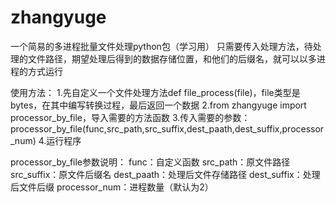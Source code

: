 # zhangyuge
一个简易的多进程批量文件处理python包（学习用）
只需要传入处理方法，待处理的文件路径，期望处理后得到的数据存储位置，和他们的后缀名，就可以以多进程的方式运行

使用方法：
1.先自定义一个文件处理方法def file_process(file)，file类型是bytes，在其中编写转换过程，最后返回一个数据
2.from zhangyuge import processor_by_file，导入需要的方法函数
3.传入需要的参数：processor_by_file(func,src_path,src_suffix,dest_paath,dest_suffix,processor_num)
4.运行程序


processor_by_file参数说明：
func：自定义函数
src_path：原文件路径
src_suffix：原文件后缀名
dest_paath：处理后文件存储路径
dest_suffix：处理后文件后缀
processor_num：进程数量（默认为2）
